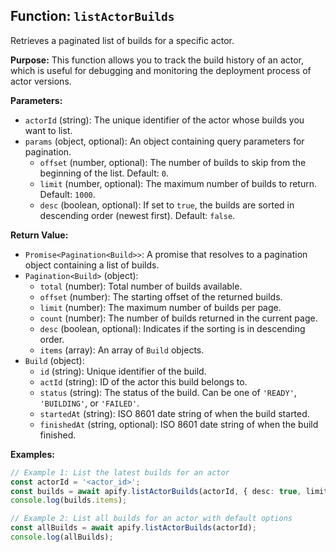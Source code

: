 ## Function: `listActorBuilds`

Retrieves a paginated list of builds for a specific actor.

**Purpose:**
This function allows you to track the build history of an actor, which is useful for debugging and monitoring the deployment process of actor versions.

**Parameters:**
- `actorId` (string): The unique identifier of the actor whose builds you want to list.
- `params` (object, optional): An object containing query parameters for pagination.
  - `offset` (number, optional): The number of builds to skip from the beginning of the list. Default: `0`.
  - `limit` (number, optional): The maximum number of builds to return. Default: `1000`.
  - `desc` (boolean, optional): If set to `true`, the builds are sorted in descending order (newest first). Default: `false`.

**Return Value:**
- `Promise<Pagination<Build>>`: A promise that resolves to a pagination object containing a list of builds.
- `Pagination<Build>` (object):
  - `total` (number): Total number of builds available.
  - `offset` (number): The starting offset of the returned builds.
  - `limit` (number): The maximum number of builds per page.
  - `count` (number): The number of builds returned in the current page.
  - `desc` (boolean, optional): Indicates if the sorting is in descending order.
  - `items` (array<Build>): An array of `Build` objects.
- `Build` (object):
  - `id` (string): Unique identifier of the build.
  - `actId` (string): ID of the actor this build belongs to.
  - `status` (string): The status of the build. Can be one of `'READY'`, `'BUILDING'`, or `'FAILED'`.
  - `startedAt` (string): ISO 8601 date string of when the build started.
  - `finishedAt` (string, optional): ISO 8601 date string of when the build finished.

**Examples:**

```typescript
// Example 1: List the latest builds for an actor
const actorId = '<actor_id>';
const builds = await apify.listActorBuilds(actorId, { desc: true, limit: 5 });
console.log(builds.items);

// Example 2: List all builds for an actor with default options
const allBuilds = await apify.listActorBuilds(actorId);
console.log(allBuilds);
```